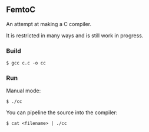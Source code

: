 ## FemtoC

An attempt at making a C compiler.

It is restricted in many ways and is still work in progress.

### Build

`$ gcc c.c -o cc`

### Run

Manual mode:

`$ ./cc`

You can pipeline the source into the compiler:

`$ cat <filename> | ./cc`
